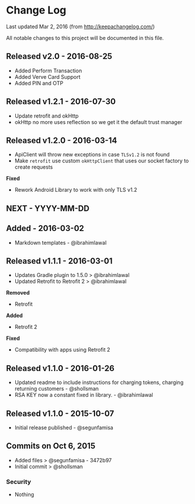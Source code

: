 # Change Log
Last updated Mar 2, 2016
(from http://keepachangelog.com/)

All notable changes to this project will be documented in this file.

## Released v2.0 - 2016-08-25
- Added Perform Transaction
- Added Verve Card Support
- Added PIN and OTP

## Released v1.2.1 - 2016-07-30
- Update retrofit and okHttp
- okHttp no more uses reflection so we get it the default trust manager

## Released v1.2.0 - 2016-03-14
- ApiClient will throw new exceptions in case `TLSv1.2` is not found
- Make `retrofit` use custom `okHttpClient` that uses our socket factory to create requests

**Fixed**
- Rework Android Library to work with only TLS v1.2

## NEXT - YYYY-MM-DD

## Added - 2016-03-02
- Markdown templates - @ibrahimlawal

## Released v1.1.1 - 2016-03-01
- Updates Gradle plugin to 1.5.0 > @ibrahimlawal
- Updated Retrofit to Retrofit 2 > @ibrahimlawal

**Removed**
- Retrofit

**Added**
- Retrofit 2

**Fixed**
- Compatibility with apps using Retrofit 2

## Released v1.1.0 - 2016-01-26
- Updated readme to include instructions for charging tokens, charging returning customers - @shollsman  
- RSA KEY now a constant fixed in library. - @ibrahimlawal

## Released v1.1.0 - 2015-10-07
- Initial release published - @segunfamisa

## Commits on Oct 6, 2015
- Added files > @segunfamisa - 3472b97
- Initial commit > @shollsman


### Security
- Nothing
